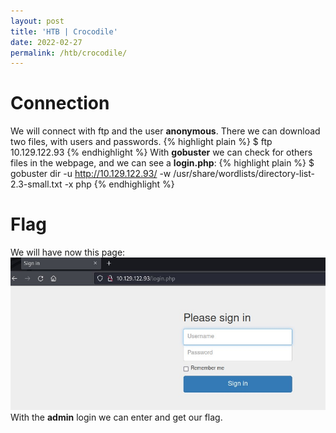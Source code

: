 ```yaml
---
layout: post
title: 'HTB | Crocodile'
date: 2022-02-27
permalink: /htb/crocodile/
---
```


# [](#header-4)Connection

We will connect with ftp and the user **anonymous**. There we can download two files, with users and passwords.
{% highlight plain %}
$ ftp 10.129.122.93
{% endhighlight %}
With **gobuster** we can check for others files in the webpage, and we can see a **login.php**:
{% highlight plain %}
$ gobuster dir -u http://10.129.122.93/ -w /usr/share/wordlists/directory-list-2.3-small.txt -x php
{% endhighlight %}


# [](#header-4)Flag

We will have now this page:
![](./img/Screenshot_2.jpg)
With the **admin** login we can enter and get our flag.

